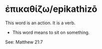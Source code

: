 # ἐπικαθίζω/epikathizō
This word is an action. It is a verb.

* This word means to sit on something.

See: Matthew 21:7
